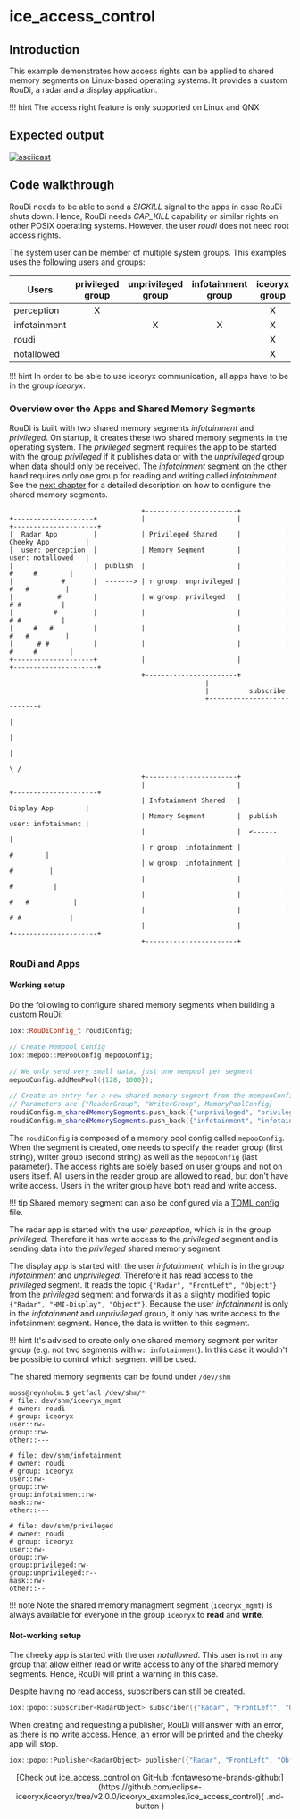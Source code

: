 # ice_access_control

## Introduction

This example demonstrates how access rights can be applied to shared memory segments on Linux-based operating systems.
It provides a custom RouDi, a radar and a display application.

!!! hint
    The access right feature is only supported on Linux and QNX

## Expected output

[![asciicast](https://asciinema.org/a/407451.svg)](https://asciinema.org/a/407451)

## Code walkthrough

RouDi needs to be able to send a _SIGKILL_ signal to the apps in case RouDi shuts down. Hence, RouDi needs
_CAP\_KILL_ capability or similar rights on other POSIX operating systems. However, the user _roudi_ does
not need root access rights.

The system user can be member of multiple system groups. This examples uses the following users and groups:

| Users        | privileged group | unprivileged group | infotainment group |   iceoryx group    |
|--------------|:----------------:|:------------------:|:------------------:|:------------------:|
| perception   |        X         |                    |                    |         X          |
| infotainment |                  |         X          |         X          |         X          |
| roudi        |                  |                    |                    |         X          |
| notallowed   |                  |                    |                    |         X          |

!!! hint
    In order to be able to use iceoryx communication, all apps have to be in the group _iceoryx_.

### Overview over the Apps and Shared Memory Segments

RouDi is built with two shared memory segments _infotainment_ and _privileged_. On startup, it creates these two shared
memory segments in the operating system. The _privileged_ segment requires the app to be started with the group
_privileged_ if it publishes data or with the _unprivileged_ group when data should only be received.
The _infotainment_ segment on the other hand requires only one group for reading and writing called _infotainment_.
See the [next chapter](#working-setup) for a detailed description on how to configure the shared memory segments.

```
                                 +-----------------------+
+--------------------+           |                       |           +---------------------+
|  Radar App         |           | Privileged Shared     |           |  Cheeky App         |
|  user: perception  |           | Memory Segment        |           |  user: notallowed   |
|                    |  publish  |                       |           |      #     #        |
|            #       |  -------> | r group: unprivileged |           |       #   #         |
|           #        |           | w group: privileged   |           |        # #          |
|          #         |           |                       |           |        # #          |
|     #   #          |           |                       |           |       #   #         |
|      # #           |           |                       |           |      #     #        |
+--------------------+           |                       |           +---------------------+
                                 +-----------------------+
                                                 |
                                                 |          subscribe
                                                 +---------------------------+
                                                                             |
                                                                             |
                                                                             |
                                                                            \ /
                                 +-----------------------+
                                 |                       |           +---------------------+
                                 | Infotainment Shared   |           |  Display App        |
                                 | Memory Segment        |  publish  |  user: infotainment |
                                 |                       |  <------  |                     |
                                 | r group: infotainment |           |            #        |
                                 | w group: infotainment |           |           #         |
                                 |                       |           |          #          |
                                 |                       |           |     #   #           |
                                 |                       |           |      # #            |
                                 |                       |           +---------------------+
                                 +-----------------------+
```

### RouDi and Apps

#### Working setup

Do the following to configure shared memory segments when building a custom RouDi:

<!--[geoffrey][iceoryx_examples/ice_access_control/roudi_main_static_segments.cpp][config]-->
```cpp
iox::RouDiConfig_t roudiConfig;

// Create Mempool Config
iox::mepoo::MePooConfig mepooConfig;

// We only send very small data, just one mempool per segment
mepooConfig.addMemPool({128, 1000});

// Create an entry for a new shared memory segment from the mempooConfig and add it to the roudiConfig
// Parameters are {"ReaderGroup", "WriterGroup", MemoryPoolConfig}
roudiConfig.m_sharedMemorySegments.push_back({"unprivileged", "privileged", mepooConfig});
roudiConfig.m_sharedMemorySegments.push_back({"infotainment", "infotainment", mepooConfig});
```

The `roudiConfig` is composed of a memory pool config called `mepooConfig`. When the segment is created, one needs to
specify the reader group (first string), writer group (second string) as well as the `mepooConfig` (last parameter).
The access rights are solely based on user groups and not on users itself. All users in the reader group are allowed
to read, but don't have write access. Users in the writer group have both read and write access.

!!! tip
    Shared memory segment can also be configured via a
    [TOML config](https://github.com/eclipse-iceoryx/iceoryx/blob/v2.0.0/doc/website/advanced/configuration-guide.md#dynamic-configuration) file.

The radar app is started with the user _perception_, which is in the group _privileged_. Therefore it has write access
to the _privileged_ segment and is sending data into the _privileged_ shared memory segment.

The display app is started with the user _infotainment_, which is in the group _infotainment_ and _unprivileged_.
Therefore it has read access to the _privileged_ segment. It reads the topic `{"Radar", "FrontLeft", "Object"}` from
the _privileged_ segment and forwards it as a slighty modified topic `{"Radar", "HMI-Display", "Object"}`. Because
the user _infotainment_ is only in the _infotainment_ and _unprivileged_ group, it only has write access to the
infotainment segment. Hence, the data is written to this segment.

!!! hint
    It's advised to create only one shared memory segment per writer group (e.g. not two segments with `w: infotainment`).
    In this case it wouldn't be possible to control which segment will be used.

The shared memory segments can be found under `/dev/shm`

```
moss@reynholm:$ getfacl /dev/shm/*
# file: dev/shm/iceoryx_mgmt
# owner: roudi
# group: iceoryx
user::rw-
group::rw-
other::---

# file: dev/shm/infotainment
# owner: roudi
# group: iceoryx
user::rw-
group::rw-
group:infotainment:rw-
mask::rw-
other::---

# file: dev/shm/privileged
# owner: roudi
# group: iceoryx
user::rw-
group::rw-
group:privileged:rw-
group:unprivileged:r--
mask::rw-
other::--
```

!!! note
    Note the shared memory managment segment (`iceoryx_mgmt`) is always available for everyone in the group `iceoryx`
    to **read** and **write**.

#### Not-working setup

The cheeky app is started with the user _notallowed_. This user is not in any group that allow either read
or write access to any of the shared memory segments. Hence, RouDi will print a warning in this case.

Despite having no read access, subscribers can still be created. <!-- @todo In this case no data will ever arrive.-->

<!--[geoffrey][iceoryx_examples/ice_access_control/iox_cheeky_app.cpp][subscriber]-->
```cpp
iox::popo::Subscriber<RadarObject> subscriber({"Radar", "FrontLeft", "Object"});
```

When creating and requesting a publisher, RouDi will answer with an error, as there is no write access. Hence,
an error will be printed and the cheeky app will stop.

<!--[geoffrey][iceoryx_examples/ice_access_control/iox_cheeky_app.cpp][publisher]-->
```cpp
iox::popo::Publisher<RadarObject> publisher({"Radar", "FrontLeft", "Object"});
```

<center>
[Check out ice_access_control on GitHub :fontawesome-brands-github:](https://github.com/eclipse-iceoryx/iceoryx/tree/v2.0.0/iceoryx_examples/ice_access_control){ .md-button }
</center>
